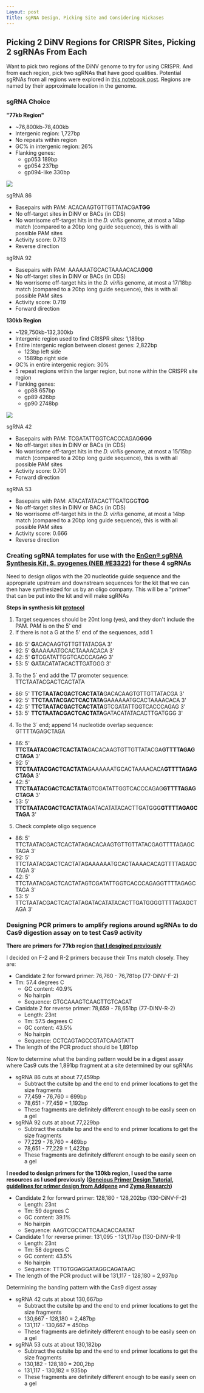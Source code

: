 ```yaml
---
Layout: post
Title: sgRNA Design, Picking Site and Considering Nickases
---
```


## Picking 2 DiNV Regions for CRISPR Sites, Picking 2 sgRNAs From Each

Want to pick two regions of the DiNV genome to try for using CRISPR. And from each region, pick two sgRNAs that have good qualities. Potential sgRNAs from all regions were explored in [this notebook post](https://github.com/meschedl/Unckless-Lab-Notebook-Maggie/blob/master/_posts/2022-02-07-Recheck-DiNV-CRISPR-sgRNAs.md). Regions are named by their approximate location in the genome.

### sgRNA Choice

**"77kb Region"**
- ~76,800kb-78,400kb
- Intergenic region: 1,727bp
- No repeats within region
- GC% in intergenic region: 26%
- Flanking genes:
  - gp053 189bp
  - gp054 237bp
  - gp094-like 330bp

![](https://raw.githubusercontent.com/meschedl/Unckless-Lab-Notebook-Maggie/master/images/77kb-region.png)

sgRNA 86  
- Basepairs with PAM: ACACAAGTGTTGTTATACGA**TGG**
- No off-target sites in DiNV or BACs (in CDS)
- No worrisome off-target hits in the _D. virilis_ genome, at most a 14bp match (compared to a 20bp long guide sequence), this is with all possible PAM sites
- Activity score: 0.713
- Reverse direction

sgRNA 92  
- Basepairs with PAM: AAAAAATGCACTAAAACACA**GGG**
- No off-target sites in DiNV or BACs (in CDS)
- No worrisome off-target hits in the _D. virilis_ genome, at most a 17/18bp match (compared to a 20bp long guide sequence), this is with all possible PAM sites
- Activity score: 0.719
- Forward direction

**130kb Region**
- ~129,750kb-132,300kb
- Intergenic region used to find CRISPR sites: 1,189bp
- Entire intergenic region between closest genes: 2,822bp
  - 123bp left side
  - 1589bp right side
- GC% in entire intergenic region: 30%
- 5 repeat regions within the larger region, but none within the CRISPR site region
- Flanking genes:
  - gp88 657bp
  - gp89 426bp
  - gp90 2748bp

![](https://raw.githubusercontent.com/meschedl/Unckless-Lab-Notebook-Maggie/master/images/130kb-region.png)

sgRNA 42
- Basepairs with PAM: TCGATATTGGTCACCCAGAG**GGG**
- No off-target sites in DiNV or BACs (in CDS)
- No worrisome off-target hits in the _D. virilis_ genome, at most a 15/15bp match (compared to a 20bp long guide sequence), this is with all possible PAM sites
- Activity score: 0.701
- Forward direction

sgRNA 53  
- Basepairs with PAM: ATACATATACACTTGATGGG**TGG**
- No off-target sites in DiNV or BACs (in CDS)
- No worrisome off-target hits in the _D. virilis_ genome, at most a 14bp match (compared to a 20bp long guide sequence), this is with all possible PAM sites
- Activity score: 0.666
- Reverse direction


### Creating sgRNA templates for use with the [EnGen® sgRNA Synthesis Kit, S. pyogenes (NEB #E3322)](https://www.neb.com/products/e3322-engen-sgrna-synthesis-kit-s-pyogenes#Product%20Information) for these 4 sgRNAs

Need to design oligos with the 20 nucleotide guide sequence and the appropriate upstream and downstream sequences for the kit that we can then have synthesized for us by an oligo company. This will be a "primer" that can be put into the kit and will make sgRNAs

**Steps in synthesis kit [protocol]((https://www.neb.com/protocols/2016/05/11/engen-sqrna-synthesis-kit-s-pyogenes-protocol-e3322))**
1. Target sequences should be 20nt long (yes), and they don't include the PAM. PAM is on the 5' end
2. If there is not a G at the 5' end of the sequences, add 1
  - 86: 5' **G**ACACAAGTGTTGTTATACGA 3'
  - 92: 5' **G**AAAAAATGCACTAAAACACA 3'
  - 42: 5' **G**TCGATATTGGTCACCCAGAG 3'
  - 53: 5' **G**ATACATATACACTTGATGGG 3'
3. To the 5´ end add the T7 promoter sequence: TTCTAATACGACTCACTATA
  - 86: 5' **TTCTAATACGACTCACTATA**GACACAAGTGTTGTTATACGA 3'
  - 92: 5' **TTCTAATACGACTCACTATA**GAAAAAATGCACTAAAACACA 3'
  - 42: 5' **TTCTAATACGACTCACTATA**GTCGATATTGGTCACCCAGAG 3'
  - 53: 5' **TTCTAATACGACTCACTATA**GATACATATACACTTGATGGG 3'
4. To the 3´ end; append 14 nucleotide overlap sequence: GTTTTAGAGCTAGA
  - 86: 5' **TTCTAATACGACTCACTATA**GACACAAGTGTTGTTATACGA**GTTTTAGAGCTAGA** 3'
  - 92: 5' **TTCTAATACGACTCACTATA**GAAAAAATGCACTAAAACACA**GTTTTAGAGCTAGA** 3'
  - 42: 5' **TTCTAATACGACTCACTATA**GTCGATATTGGTCACCCAGAG**GTTTTAGAGCTAGA** 3'
  - 53: 5' **TTCTAATACGACTCACTATA**GATACATATACACTTGATGGG**GTTTTAGAGCTAGA** 3'
5. Check complete oligo sequence
  - 86: 5' TTCTAATACGACTCACTATAGACACAAGTGTTGTTATACGAGTTTTAGAGCTAGA 3'
  - 92: 5' TTCTAATACGACTCACTATAGAAAAAATGCACTAAAACACAGTTTTAGAGCTAGA 3'
  - 42: 5' TTCTAATACGACTCACTATAGTCGATATTGGTCACCCAGAGGTTTTAGAGCTAGA 3'
  - 53: 5' TTCTAATACGACTCACTATAGATACATATACACTTGATGGGGTTTTAGAGCTAGA 3'


### Designing PCR primers to amplify regions around sgRNAs to do Cas9 digestion assay on to test Cas9 activity

**There are primers for 77kb region [that I desgined previously](https://meschedl.github.io/Unckless-Lab-Notebook-Maggie/2022/02/01/DiNV-77000bp-primer-design.html)**

I decided on F-2 and R-2 primers because their Tms match closely. They are:   
- Candidate 2 for forward primer: 76,760 - 76,781bp (77-DiNV-F-2)
- Tm: 57.4 degrees C
  - GC content: 40.9%
  - No hairpin
  - Sequence: GTGCAAAGTCAAGTTGTCAGAT
- Canidate 2 for reverse primer: 78,659 - 78,651bp (77-DiNV-R-2)
  - Length: 23nt
  - Tm: 57.5 degrees C
  - GC content: 43.5%
  - No hairpin
  - Sequence: CCTCAGTAGCCGTATCAAGTATT
- The length of the PCR product should be 1,891bp

Now to determine what the banding pattern would be in a digest assay where Cas9 cuts the 1,891bp fragment at a site determined by our sgRNAs   
- sgRNA 86 cuts at about 77,459bp
  - Subtract the cutsite bp and the end to end primer locations to get the size fragments
  - 77,459 - 76,760 = 699bp
  - 78,651 - 77,459 = 1,192bp
  - These fragments are definitely different enough to be easily seen on a gel
- sgRNA 92 cuts at about 77,229bp
  - Subtract the cutsite bp and the end to end primer locations to get the size fragments
  - 77,229 - 76,760 = 469bp
  - 78,651 - 77,229 = 1,422bp
  - These fragments are definitely different enough to be easily seen on a gel

**I needed to design primers for the 130kb region, I used the same resources as I used previously ([Geneious Primer Design Tutorial](https://www.geneious.com/tutorials/primer-design-prime/), [guidelines for primer design from Addgene](https://www.addgene.org/protocols/primer-design/) and [Zymo Research](https://www.zymoresearch.com/blogs/blog/how-to-design-primers-for-pcr-experiments))**

- Candidate 2 for forward primer: 128,180 - 128,202bp (130-DiNV-F-2)
  - Length: 23nt
  - Tm: 59 degrees C
  - GC content: 39.1%
  - No hairpin
  - Sequence: AAGTCGCCATTCAACACCAATAT
- Candidate 1 for reverse primer: 131,095 - 131,117bp (130-DiNV-R-1)
  - Length: 23nt
  - Tm: 58 degrees C
  - GC content: 43.5%
  - No hairpin
  - Sequence: TTTGTGGAGGATAGGCAGATAAC
- The length of the PCR product will be 131,117 - 128,180 = 2,937bp

Determining the banding pattern with the Cas9 digest assay
- sgRNA 42 cuts at about 130,667bp
  - Subtract the cutsite bp and the end to end primer locations to get the size fragments
  - 130,667 - 128,180 = 2,487bp
  - 131,117 - 130,667 = 450bp
  - These fragments are definitely different enough to be easily seen on a gel
- sgRNA 53 cuts at about 130,182bp
  - Subtract the cutsite bp and the end to end primer locations to get the size fragments
  - 130,182 - 128,180 = 200,2bp
  - 131,117 - 130,182 = 935bp
  - These fragments are definitely different enough to be easily seen on a gel
